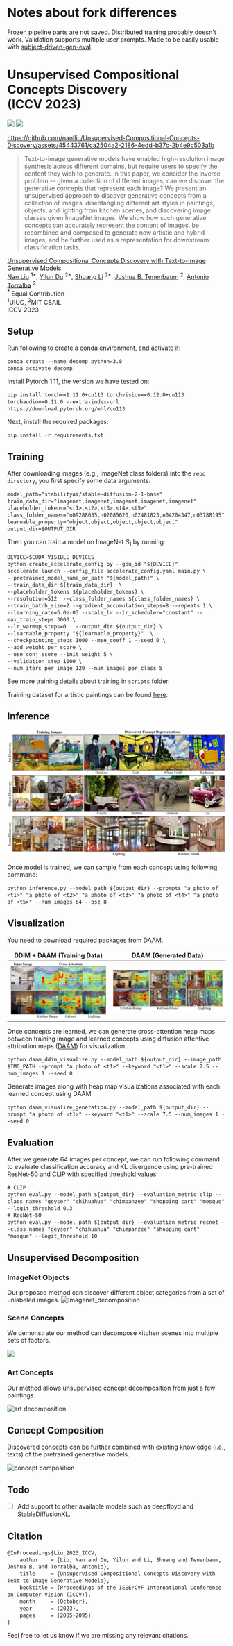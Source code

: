 # Notes about fork differences

Frozen pipeline parts are not saved. Distributed training probably doesn't work. Validation supports multiple user prompts.
Made to be easily usable with [subject-driven-gen-eval](https://github.com/AIshutin/subject-driven-gen-eval).


# Unsupervised Compositional Concepts Discovery <br> (ICCV 2023)

<a href="https://energy-based-model.github.io/unsupervised-concept-discovery"><img src="https://img.shields.io/static/v1?label=Project&message=Website&color=red" height=20.5></a> 
<a href="https://arxiv.org/abs/2306.05357"><img src="https://img.shields.io/badge/arXiv-2306.05357-b31b1b.svg" height=20.5></a>

https://github.com/nanlliu/Unsupervised-Compositional-Concepts-Discovery/assets/45443761/ca2504a2-2186-4edd-b37c-2b4e9c503a1b
> Text-to-image generative models have enabled high-resolution image synthesis across different domains, but require users to specify the content they wish to generate. In this paper, we consider the inverse problem -- given a collection of different images, can we discover the generative concepts that represent each image? We present an unsupervised approach to discover generative concepts from a collection of images, disentangling different art styles in paintings, objects, and lighting from kitchen scenes, and discovering image classes given ImageNet images. We show how such generative concepts can accurately represent the content of images, be recombined and composed to generate new artistic and hybrid images, and be further used as a representation for downstream classification tasks.  

[Unsupervised Compositional Concepts Discovery with Text-to-Image Generative Models](https://energy-based-model.github.io/unsupervised-concept-discovery)
    <br>
    [Nan Liu](https://nanliu.io) <sup>1*</sup>,
    [Yilun Du](https://yilundu.github.io) <sup>2*</sup>,
    [Shuang Li](https://people.csail.mit.edu/lishuang) <sup>2*</sup>,
    [Joshua B. Tenenbaum](https://mitibmwatsonailab.mit.edu/people/joshua-tenenbaum/) <sup>2</sup>,
    [Antonio Torralba](https://groups.csail.mit.edu/vision/torralbalab/) <sup>2</sup>
    <br>
    <sup>*</sup> Equal Contribution
    <br>
    <sup>1</sup>UIUC, <sup>2</sup>MIT CSAIL
    <br>
    ICCV 2023
    <br>


## Setup

Run following to create a conda environment, and activate it:

    conda create --name decomp python=3.8
    conda activate decomp

Install Pytorch 1.11, the version we have tested on:

    pip install torch==1.11.0+cu113 torchvision==0.12.0+cu113 torchaudio==0.11.0 --extra-index-url https://download.pytorch.org/whl/cu113

Next, install the required packages:

    pip install -r requirements.txt


## Training

After downloading images (e.g., ImageNet class folders) into the `repo directory`, you first specify some data arguments:

    model_path="stabilityai/stable-diffusion-2-1-base"
    train_data_dir="imagenet,imagenet,imagenet,imagenet,imagenet"
    placeholder_tokens="<t1>,<t2>,<t3>,<t4>,<t5>"
    class_folder_names="n09288635,n02085620,n02481823,n04204347,n03788195" 
    learnable_property="object,object,object,object,object"
    output_dir=$OUTPUT_DIR

Then you can train a model on ImageNet $S_1$ by running:

    DEVICE=$CUDA_VISIBLE_DEVICES
    python create_accelerate_config.py --gpu_id "${DEVICE}"
    accelerate launch --config_file accelerate_config.yaml main.py \
    --pretrained_model_name_or_path "${model_path}" \
    --train_data_dir ${train_data_dir}  \
    --placeholder_tokens ${placeholder_tokens} \
    --resolution=512  --class_folder_names ${class_folder_names} \
    --train_batch_size=2 --gradient_accumulation_steps=8 --repeats 1 \
    --learning_rate=5.0e-03 --scale_lr --lr_scheduler="constant" --max_train_steps 3000 \
    --lr_warmup_steps=0   --output_dir ${output_dir} \
    --learnable_property "${learnable_property}"  \
    --checkpointing_steps 1000 --mse_coeff 1 --seed 0 \
    --add_weight_per_score \
    --use_conj_score --init_weight 5 \
    --validation_step 1000 \
    --num_iters_per_image 120 --num_images_per_class 5

See more training details about training in ```scripts``` folder. 

Training dataset for artistic paintings can be found [here](https://www.dropbox.com/sh/g91atmeuy2ihkgn/AAATmXz6zI9H4fLCnsEG-CRka?dl=0).

## Inference
![teaser](assets/teaser.png)

Once model is trained, we can sample from each concept using following command:

    python inference.py --model_path ${output_dir} --prompts "a photo of <t1>" "a photo of <t2>" "a photo of <t3>" "a photo of <t4>" "a photo of <t5>" --num_images 64 --bsz 8

## Visualization

You need to download required packages from [DAAM](https://github.com/castorini/daam).

DDIM + DAAM (Training Data)             |  DAAM (Generated Data)
:-------------------------:|:-------------------------:
![decomposition_ade20k_training](assets/ade20k_training_daam.png) | ![decomposition_ade20k](assets/ade20_decomp.png)

Once concepts are learned, we can generate cross-attention heap maps between training image and learned concepts using diffusion attentive attribution maps ([DAAM](https://github.com/castorini/daam)) for visualization:

    python daam_ddim_visualize.py --model_path ${output_dir} --image_path $IMG_PATH --prompt "a photo of <t1>" --keyword "<t1>" --scale 7.5 --num_images 1 --seed 0

Generate images along with heap map visualizations associated with each learned concept using DAAM:

    python daam_visualize_generation.py --model_path ${output_dir} --prompt "a photo of <t1>" --keyword "<t1>" --scale 7.5 --num_images 1 --seed 0

## Evaluation 

After we generate 64 images per concept, we can run following command to evaluate classification accuracy and KL divergence using pre-trained ResNet-50 and CLIP with specified threshold values:

    # CLIP
    python eval.py --model_path ${output_dir} --evaluation_metric clip --class_names "geyser" "chihuahua" "chimpanzee" "shopping cart" "mosque" --logit_threshold 0.3
    # ResNet-50
    python eval.py --model_path ${output_dir} --evaluation_metric resnet --class_names "geyser" "chihuahua" "chimpanzee" "shopping cart" "mosque" --logit_threshold 10


## Unsupervised Decomposition

### ImageNet Objects
 Our proposed method can discover different object categories from a set of unlabeled images.
![Imagenet_decomposition](assets/imagenet_decomposition.png)

### Scene Concepts
We demonstrate our method can decompose kitchen scenes into multiple sets of factors.

![](assets/supp_ade20k_decomposition.png)

### Art Concepts
Our method allows unsupervised concept decomposition from just a few paintings.

![art decomposition](assets/art_decomposition.png)

## Concept Composition

Discovered concepts can be further combined with existing knowledge (i.e., texts) of the pretrained generative models.

![concept composition](assets/supp_external_composition.png)

## Todo

- [ ] Add support to other available models such as deepfloyd and StableDiffusionXL.



## Citation
    @InProceedings{Liu_2023_ICCV,
        author    = {Liu, Nan and Du, Yilun and Li, Shuang and Tenenbaum, Joshua B. and Torralba, Antonio},
        title     = {Unsupervised Compositional Concepts Discovery with Text-to-Image Generative Models},
        booktitle = {Proceedings of the IEEE/CVF International Conference on Computer Vision (ICCV)},
        month     = {October},
        year      = {2023},
        pages     = {2085-2095}
    }

Feel free to let us know if we are missing any relevant citations.
